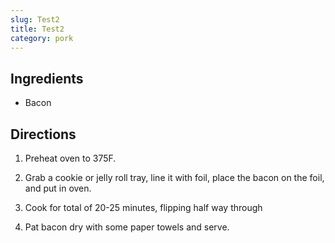 ```yaml
---
slug: Test2
title: Test2
category: pork
---
```


Ingredients
-----------

*   Bacon


Directions
----------

1.  Preheat oven to 375F.

2.  Grab a cookie or jelly roll tray, line it with foil, place the bacon on the foil, and put in oven.

3.  Cook for total of 20-25 minutes, flipping half way through

4.  Pat bacon dry with some paper towels and serve.
